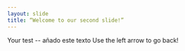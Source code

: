 ```yaml
---
layout: slide
title: “Welcome to our second slide!”
---
```

Your test -- añado este texto
Use the left arrow to go back!
